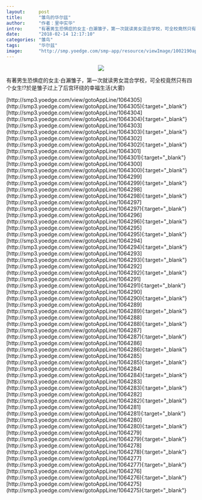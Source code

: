 ```yaml
---
layout:     post
title:      "雏鸟的华尔兹"
author:     "作者：里中实华"
intro:      "有著男生恐惧症的女主·白瀨雏子，第一次就读男女混合学校，可全校竟然只有四个女生!?於是雏子过上了后宫环绕的幸福生活(大雾)"
date:       "2018-02-14 12:17:10"
categories: "雏鸟"
tags:       "华尔兹"
image:      "http://smp.yoedge.com/smp-app/resource/viewImage/1002190appline.png"
---
```

<div style="text-align: center">
<p><img src="http://smp.yoedge.com/smp-app/resource/viewImage/1002190appline.png"/></p>
</div>
<p class="post-meta">
<span>有著男生恐惧症的女主·白瀨雏子，第一次就读男女混合学校，可全校竟然只有四个女生!?於是雏子过上了后宫环绕的幸福生活(大雾)</span>
</p>
[http://smp3.yoedge.com/view/gotoAppLine/1064305](http://smp3.yoedge.com/view/gotoAppLine/1064305){:target="_blank"}
[http://smp3.yoedge.com/view/gotoAppLine/1064304](http://smp3.yoedge.com/view/gotoAppLine/1064304){:target="_blank"}
[http://smp3.yoedge.com/view/gotoAppLine/1064303](http://smp3.yoedge.com/view/gotoAppLine/1064303){:target="_blank"}
[http://smp3.yoedge.com/view/gotoAppLine/1064302](http://smp3.yoedge.com/view/gotoAppLine/1064302){:target="_blank"}
[http://smp3.yoedge.com/view/gotoAppLine/1064301](http://smp3.yoedge.com/view/gotoAppLine/1064301){:target="_blank"}
[http://smp3.yoedge.com/view/gotoAppLine/1064300](http://smp3.yoedge.com/view/gotoAppLine/1064300){:target="_blank"}
[http://smp3.yoedge.com/view/gotoAppLine/1064299](http://smp3.yoedge.com/view/gotoAppLine/1064299){:target="_blank"}
[http://smp3.yoedge.com/view/gotoAppLine/1064298](http://smp3.yoedge.com/view/gotoAppLine/1064298){:target="_blank"}
[http://smp3.yoedge.com/view/gotoAppLine/1064297](http://smp3.yoedge.com/view/gotoAppLine/1064297){:target="_blank"}
[http://smp3.yoedge.com/view/gotoAppLine/1064296](http://smp3.yoedge.com/view/gotoAppLine/1064296){:target="_blank"}
[http://smp3.yoedge.com/view/gotoAppLine/1064295](http://smp3.yoedge.com/view/gotoAppLine/1064295){:target="_blank"}
[http://smp3.yoedge.com/view/gotoAppLine/1064294](http://smp3.yoedge.com/view/gotoAppLine/1064294){:target="_blank"}
[http://smp3.yoedge.com/view/gotoAppLine/1064293](http://smp3.yoedge.com/view/gotoAppLine/1064293){:target="_blank"}
[http://smp3.yoedge.com/view/gotoAppLine/1064292](http://smp3.yoedge.com/view/gotoAppLine/1064292){:target="_blank"}
[http://smp3.yoedge.com/view/gotoAppLine/1064291](http://smp3.yoedge.com/view/gotoAppLine/1064291){:target="_blank"}
[http://smp3.yoedge.com/view/gotoAppLine/1064290](http://smp3.yoedge.com/view/gotoAppLine/1064290){:target="_blank"}
[http://smp3.yoedge.com/view/gotoAppLine/1064289](http://smp3.yoedge.com/view/gotoAppLine/1064289){:target="_blank"}
[http://smp3.yoedge.com/view/gotoAppLine/1064288](http://smp3.yoedge.com/view/gotoAppLine/1064288){:target="_blank"}
[http://smp3.yoedge.com/view/gotoAppLine/1064287](http://smp3.yoedge.com/view/gotoAppLine/1064287){:target="_blank"}
[http://smp3.yoedge.com/view/gotoAppLine/1064286](http://smp3.yoedge.com/view/gotoAppLine/1064286){:target="_blank"}
[http://smp3.yoedge.com/view/gotoAppLine/1064285](http://smp3.yoedge.com/view/gotoAppLine/1064285){:target="_blank"}
[http://smp3.yoedge.com/view/gotoAppLine/1064284](http://smp3.yoedge.com/view/gotoAppLine/1064284){:target="_blank"}
[http://smp3.yoedge.com/view/gotoAppLine/1064283](http://smp3.yoedge.com/view/gotoAppLine/1064283){:target="_blank"}
[http://smp3.yoedge.com/view/gotoAppLine/1064282](http://smp3.yoedge.com/view/gotoAppLine/1064282){:target="_blank"}
[http://smp3.yoedge.com/view/gotoAppLine/1064281](http://smp3.yoedge.com/view/gotoAppLine/1064281){:target="_blank"}
[http://smp3.yoedge.com/view/gotoAppLine/1064280](http://smp3.yoedge.com/view/gotoAppLine/1064280){:target="_blank"}
[http://smp3.yoedge.com/view/gotoAppLine/1064279](http://smp3.yoedge.com/view/gotoAppLine/1064279){:target="_blank"}
[http://smp3.yoedge.com/view/gotoAppLine/1064278](http://smp3.yoedge.com/view/gotoAppLine/1064278){:target="_blank"}
[http://smp3.yoedge.com/view/gotoAppLine/1064277](http://smp3.yoedge.com/view/gotoAppLine/1064277){:target="_blank"}
[http://smp3.yoedge.com/view/gotoAppLine/1064276](http://smp3.yoedge.com/view/gotoAppLine/1064276){:target="_blank"}
[http://smp3.yoedge.com/view/gotoAppLine/1064275](http://smp3.yoedge.com/view/gotoAppLine/1064275){:target="_blank"}


